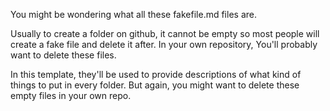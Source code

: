 You might be wondering what all these fakefile.md files are. 

Usually to create a folder on github, it cannot be empty so most people will create a fake file and delete it after. In your own repository,
You'll probably want to delete these files. 

In this template, they'll be used to provide descriptions of what kind of things to put in every folder. But again, you might want to delete these empty files in your own repo.  
